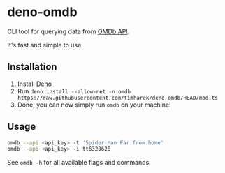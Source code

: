# deno-omdb

CLI tool for querying data from [OMDb API](https://omdbapi.com/).

It's fast and simple to use.

## Installation

1. Install [Deno](https://deno.land)
1. Run `deno install --allow-net -n omdb https://raw.githubusercontent.com/timharek/deno-omdb/HEAD/mod.ts`
1. Done, you can now simply run `omdb` on your machine!

## Usage

```bash
omdb --api <api_key> -t 'Spider-Man Far from home'
omdb --api <api_key> -i tt6320628
```

See `omdb -h` for all available flags and commands.
